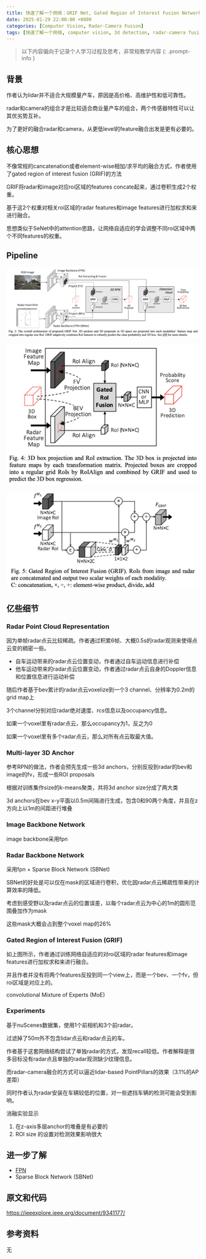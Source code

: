 ```yaml
---
title: 快速了解一个网络：GRIF Net, Gated Region of Interest Fusion Network for Robust 3D Object Detection from Radar Point Cloud and Monocular Image
date: 2025-01-29 22:00:00 +0800
categories: [Computer Vision, Radar-Camera Fusion]
tags: [快速了解一个网络, computer vision, 3d detection, radar-camera fusion, grif net]
---
```


> 以下内容偏向于记录个人学习过程及思考，非常规教学内容
{: .prompt-info }

## 背景

作者认为lidar并不适合大规模量产车，原因是高价格、高维护性和低可靠性。

radar和camera的组合才是比较适合商业量产车的组合，两个传感器特性可以让其优劣势互补。

为了更好的融合radar和camera，从更低level的feature融合出发是更有必要的。

## 核心思想

不像常规的cancatenation或者element-wise相加/求平均的融合方式，作者使用了gated region of interest fusion (GRIF)的方法

GRIF将radar和image对应roi区域的features concate起来，通过卷积生成2个权重。

基于这2个权重对相关roi区域的radar features和image features进行加权求和来进行融合。

思想类似于SeNet中的attention思路，让网络自适应的学会调整不同roi区域中两个不同features的权重。

## Pipeline

![grif-pipeline](assets/img/grif-pipeline.png)

![grif-roi-extraction](assets/img/grif-roi-extraction.png)

![grif-block](assets/img/grif-block.png)

## 亿些细节

### Radar Point Cloud Representation

因为单帧radar点云比较稀疏。作者通过积累6帧、大概0.5s的radar观测来使得点云变的稠密一些。

- 自车运动带来的radar点云位置变动，作者通过自车运动信息进行补偿
- 他车运动带来的radar点云位置变动，作者通过radar点云自身的Doppler信息和位置信息进行运动补偿

随后作者基于bev累计的radar点云voxelize到一个3 channel、分辨率为0.2m的grid map上

3个channel分别对应radar绝对速度、rcs信息以及occupancy信息。

如果一个voxel里有radar点云，那么occupancy为1，反之为0

如果一个voxel里有多个radar点云，那么对所有点云取最大值。

### Multi-layer 3D Anchor

参考RPN的做法，作者会预先生成一些3d anchors，分别反投到radar的bev和image的fv，形成一些ROI proposals

根据对训练集作size的k-means聚类，共将3d anchor size分成了两大类

3d anchors在bev x-y平面以0.5m间隔进行生成，包含0和90两个角度，并且在z方向上以1m的间距进行堆叠

### Image Backbone Network

image backbone采用fpn

### Radar Backbone Network

采用fpn + Sparse Block Network (SBNet)

SBNet的好处是可以仅在mask的区域进行卷积，优化因radar点云稀疏性带来的计算效率的降低。

考虑到感受野以及radar点云的位置误差，以每个radar点云为中心的1m的圆形范围叠加作为mask

这些mask大概会占到整个voxel map的26%

### Gated Region of Interest Fusion (GRIF)

如上图所示，作者通过训练网络自适应的对roi区域的radar features和image features进行加权求和来进行融合。

并且作者并没有将两个features反投到同一个view上，而是一个bev、一个fv，但roi区域是对应上的。

convolutional Mixture of Experts (MoE)

### Experiments

基于nuScenes数据集，使用1个前相机和3个前radar。

过滤掉了50m外不包含lidar点云和radar点云的车。

作者基于这套网络结构尝试了单独radar的方式，发现recall较低。作者解释是很多目标没有radar点且单独的radar观测缺少纹理信息。

而radar-camera融合的方式可以逼近lidar-based PointPillars的效果（3.1%的AP差距）

同时作者认为radar安装在车辆较低的位置，对一些遮挡车辆的检测可能会受到影响。

消融实验显示

1. 在z-axis多层anchor的堆叠是有必要的
2. ROI size 的设置对检测效果影响很大

## 进一步了解

- [FPN](https://yinghao.info/posts/fpn/)
- Sparse Block Network (SBNet)

## 原文和代码

<https://ieeexplore.ieee.org/document/9341177/>

## 参考资料

无